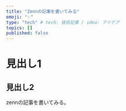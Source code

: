 ```yaml
---
title: "Zennの記事を書いてみる"
emoji: "✨"
type: "tech" # tech: 技術記事 / idea: アイデア
topics: []
published: false
---
```


# 見出し1

## 見出し2

zennの記事を書いてみる。

